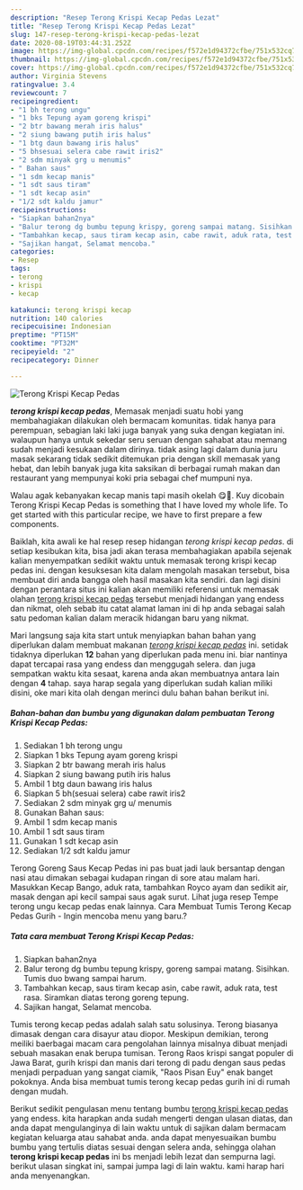 ```yaml
---
description: "Resep Terong Krispi Kecap Pedas Lezat"
title: "Resep Terong Krispi Kecap Pedas Lezat"
slug: 147-resep-terong-krispi-kecap-pedas-lezat
date: 2020-08-19T03:44:31.252Z
image: https://img-global.cpcdn.com/recipes/f572e1d94372cfbe/751x532cq70/terong-krispi-kecap-pedas-foto-resep-utama.jpg
thumbnail: https://img-global.cpcdn.com/recipes/f572e1d94372cfbe/751x532cq70/terong-krispi-kecap-pedas-foto-resep-utama.jpg
cover: https://img-global.cpcdn.com/recipes/f572e1d94372cfbe/751x532cq70/terong-krispi-kecap-pedas-foto-resep-utama.jpg
author: Virginia Stevens
ratingvalue: 3.4
reviewcount: 7
recipeingredient:
- "1 bh terong ungu"
- "1 bks Tepung ayam goreng krispi"
- "2 btr bawang merah iris halus"
- "2 siung bawang putih iris halus"
- "1 btg daun bawang iris halus"
- "5 bhsesuai selera cabe rawit iris2"
- "2 sdm minyak grg u menumis"
- " Bahan saus"
- "1 sdm kecap manis"
- "1 sdt saus tiram"
- "1 sdt kecap asin"
- "1/2 sdt kaldu jamur"
recipeinstructions:
- "Siapkan bahan2nya"
- "Balur terong dg bumbu tepung krispy, goreng sampai matang. Sisihkan. Tumis duo bwang sampai harum."
- "Tambahkan kecap, saus tiram kecap asin, cabe rawit, aduk rata, test rasa. Siramkan diatas terong goreng tepung."
- "Sajikan hangat, Selamat mencoba."
categories:
- Resep
tags:
- terong
- krispi
- kecap

katakunci: terong krispi kecap 
nutrition: 140 calories
recipecuisine: Indonesian
preptime: "PT15M"
cooktime: "PT32M"
recipeyield: "2"
recipecategory: Dinner

---
```



![Terong Krispi Kecap Pedas](https://img-global.cpcdn.com/recipes/f572e1d94372cfbe/751x532cq70/terong-krispi-kecap-pedas-foto-resep-utama.jpg)

<b><i>terong krispi kecap pedas</i></b>, Memasak menjadi suatu hobi yang membahagiakan dilakukan oleh bermacam komunitas. tidak hanya para perempuan, sebagian laki laki juga banyak yang suka dengan kegiatan ini. walaupun hanya untuk sekedar seru seruan dengan sahabat atau memang sudah menjadi kesukaan dalam dirinya. tidak asing lagi dalam dunia juru masak sekarang tidak sedikit ditemukan pria dengan skill memasak yang hebat, dan lebih banyak juga kita saksikan di berbagai rumah makan dan restaurant yang mempunyai koki pria sebagai chef mumpuni nya.

Walau agak kebanyakan kecap manis tapi masih okelah 😋🤩. Kuy dicobain Terong Krispi Kecap Pedas is something that I have loved my whole life. To get started with this particular recipe, we have to first prepare a few components.

Baiklah, kita awali ke hal resep resep hidangan <i>terong krispi kecap pedas</i>. di setiap kesibukan kita, bisa jadi akan terasa membahagiakan apabila sejenak kalian menyempatkan sedikit waktu untuk memasak terong krispi kecap pedas ini. dengan kesuksesan kita dalam mengolah masakan tersebut, bisa membuat diri anda bangga oleh hasil masakan kita sendiri. dan lagi disini dengan perantara situs ini kalian akan memiliki referensi untuk memasak olahan <u>terong krispi kecap pedas</u> tersebut menjadi hidangan yang endess dan nikmat, oleh sebab itu catat alamat laman ini di hp anda sebagai salah satu pedoman kalian dalam meracik hidangan baru yang nikmat.


Mari langsung saja kita start untuk menyiapkan bahan bahan yang diperlukan dalam membuat makanan <u><i>terong krispi kecap pedas</i></u> ini. setidak tidaknya diperlukan <b>12</b> bahan yang diperlukan pada menu ini. biar nantinya dapat tercapai rasa yang endess dan menggugah selera. dan juga sempatkan waktu kita sesaat, karena anda akan membuatnya antara lain dengan <b>4</b> tahap. saya harap segala yang diperlukan sudah kalian miliki disini, oke mari kita olah dengan merinci dulu bahan bahan berikut ini.

<!--inarticleads1-->

##### Bahan-bahan dan bumbu yang digunakan dalam pembuatan Terong Krispi Kecap Pedas:

1. Sediakan 1 bh terong ungu
1. Siapkan 1 bks Tepung ayam goreng krispi
1. Siapkan 2 btr bawang merah iris halus
1. Siapkan 2 siung bawang putih iris halus
1. Ambil 1 btg daun bawang iris halus
1. Siapkan 5 bh(sesuai selera) cabe rawit iris2
1. Sediakan 2 sdm minyak grg u/ menumis
1. Gunakan  Bahan saus:
1. Ambil 1 sdm kecap manis
1. Ambil 1 sdt saus tiram
1. Gunakan 1 sdt kecap asin
1. Sediakan 1/2 sdt kaldu jamur


Terong Goreng Saus Kecap Pedas ini pas buat jadi lauk bersantap dengan nasi atau dimakan sebagai kudapan ringan di sore atau malam hari. Masukkan Kecap Bango, aduk rata, tambahkan Royco ayam dan sedikit air, masak dengan api kecil sampai saus agak surut. Lihat juga resep Tempe terong ungu kecap pedas enak lainnya. Cara Membuat Tumis Terong Kecap Pedas Gurih - Ingin mencoba menu yang baru.? 

<!--inarticleads2-->

##### Tata cara membuat Terong Krispi Kecap Pedas:

1. Siapkan bahan2nya
1. Balur terong dg bumbu tepung krispy, goreng sampai matang. Sisihkan. Tumis duo bwang sampai harum.
1. Tambahkan kecap, saus tiram kecap asin, cabe rawit, aduk rata, test rasa. Siramkan diatas terong goreng tepung.
1. Sajikan hangat, Selamat mencoba.


Tumis terong kecap pedas adalah salah satu solusinya. Terong biasanya dimasak dengan cara disayur atau diopor. Meskipun demikian, terong meiliki baerbagai macam cara pengolahan lainnya misalnya dibuat menjadi sebuah masakan enak berupa tumisan. Terong Raos krispi sangat populer di Jawa Barat, gurih krispi dan manis dari terong di padu dengan saus pedas menjadi perpaduan yang sangat ciamik, &#34;Raos Pisan Euy&#34; enak banget pokoknya. Anda bisa membuat tumis terong kecap pedas gurih ini di rumah dengan mudah. 

Berikut sedikit pengulasan menu tentang bumbu <u>terong krispi kecap pedas</u> yang endess. kita harapkan anda sudah mengerti dengan ulasan diatas, dan anda dapat mengulanginya di lain waktu untuk di sajikan dalam bermacam kegiatan keluarga atau sahabat anda. anda dapat menyesuaikan bumbu bumbu yang tertulis diatas sesuai dengan selera anda, sehingga olahan <b>terong krispi kecap pedas</b> ini bs menjadi lebih lezat dan sempurna lagi. berikut ulasan singkat ini, sampai jumpa lagi di lain waktu. kami harap hari anda menyenangkan.
